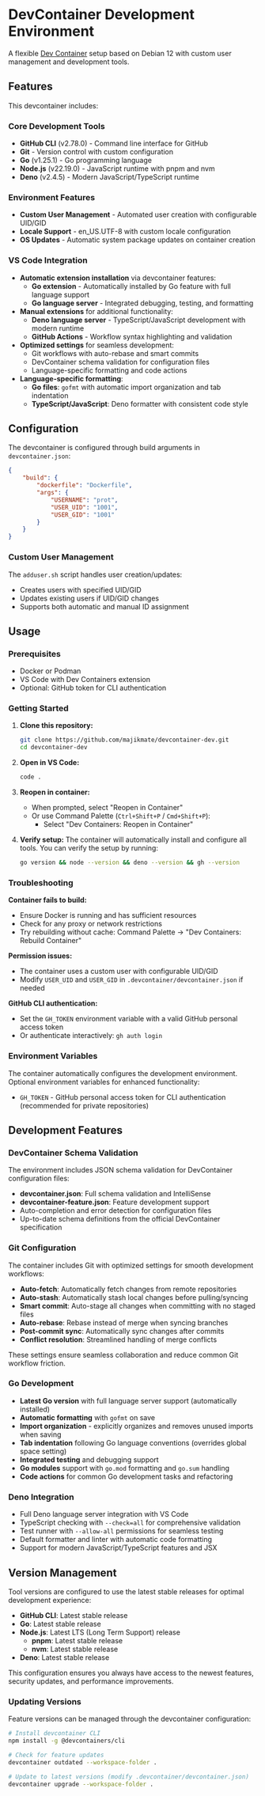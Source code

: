 # DevContainer Development Environment

A flexible [Dev Container](https://containers.dev/) setup based on Debian 12
with custom user management and development tools.

## Features

This devcontainer includes:

### Core Development Tools

- **GitHub CLI** (v2.78.0) - Command line interface for GitHub
- **Git** - Version control with custom configuration
- **Go** (v1.25.1) - Go programming language
- **Node.js** (v22.19.0) - JavaScript runtime with pnpm and nvm
- **Deno** (v2.4.5) - Modern JavaScript/TypeScript runtime

### Environment Features

- **Custom User Management** - Automated user creation with configurable UID/GID
- **Locale Support** - en_US.UTF-8 with custom locale configuration
- **OS Updates** - Automatic system package updates on container creation

### VS Code Integration

- **Automatic extension installation** via devcontainer features:
  - **Go extension** - Automatically installed by Go feature with full language
    support
  - **Go language server** - Integrated debugging, testing, and formatting
- **Manual extensions** for additional functionality:
  - **Deno language server** - TypeScript/JavaScript development with modern
    runtime
  - **GitHub Actions** - Workflow syntax highlighting and validation
- **Optimized settings** for seamless development:
  - Git workflows with auto-rebase and smart commits
  - DevContainer schema validation for configuration files
  - Language-specific formatting and code actions
- **Language-specific formatting**:
  - **Go files**: `gofmt` with automatic import organization and tab indentation
  - **TypeScript/JavaScript**: Deno formatter with consistent code style

## Configuration

The devcontainer is configured through build arguments in `devcontainer.json`:

```json
{
    "build": {
        "dockerfile": "Dockerfile",
        "args": {
            "USERNAME": "prot",
            "USER_UID": "1001",
            "USER_GID": "1001"
        }
    }
}
```

### Custom User Management

The `adduser.sh` script handles user creation/updates:

- Creates users with specified UID/GID
- Updates existing users if UID/GID changes
- Supports both automatic and manual ID assignment

## Usage

### Prerequisites

- Docker or Podman
- VS Code with Dev Containers extension
- Optional: GitHub token for CLI authentication

### Getting Started

1. **Clone this repository:**
   ```bash
   git clone https://github.com/majikmate/devcontainer-dev.git
   cd devcontainer-dev
   ```

2. **Open in VS Code:**
   ```bash
   code .
   ```

3. **Reopen in container:**
   - When prompted, select "Reopen in Container"
   - Or use Command Palette (`Ctrl+Shift+P` / `Cmd+Shift+P`):
     - Select "Dev Containers: Reopen in Container"

4. **Verify setup:** The container will automatically install and configure all
   tools. You can verify the setup by running:
   ```bash
   go version && node --version && deno --version && gh --version
   ```

### Troubleshooting

**Container fails to build:**

- Ensure Docker is running and has sufficient resources
- Check for any proxy or network restrictions
- Try rebuilding without cache: Command Palette → "Dev Containers: Rebuild
  Container"

**Permission issues:**

- The container uses a custom user with configurable UID/GID
- Modify `USER_UID` and `USER_GID` in `.devcontainer/devcontainer.json` if
  needed

**GitHub CLI authentication:**

- Set the `GH_TOKEN` environment variable with a valid GitHub personal access
  token
- Or authenticate interactively: `gh auth login`

### Environment Variables

The container automatically configures the development environment. Optional
environment variables for enhanced functionality:

- `GH_TOKEN` - GitHub personal access token for CLI authentication (recommended
  for private repositories)

## Development Features

### DevContainer Schema Validation

The environment includes JSON schema validation for DevContainer configuration
files:

- **devcontainer.json**: Full schema validation and IntelliSense
- **devcontainer-feature.json**: Feature development support
- Auto-completion and error detection for configuration files
- Up-to-date schema definitions from the official DevContainer specification

### Git Configuration

The container includes Git with optimized settings for smooth development
workflows:

- **Auto-fetch**: Automatically fetch changes from remote repositories
- **Auto-stash**: Automatically stash local changes before pulling/syncing
- **Smart commit**: Auto-stage all changes when committing with no staged files
- **Auto-rebase**: Rebase instead of merge when syncing branches
- **Post-commit sync**: Automatically sync changes after commits
- **Conflict resolution**: Streamlined handling of merge conflicts

These settings ensure seamless collaboration and reduce common Git workflow
friction.

### Go Development

- **Latest Go version** with full language server support (automatically
  installed)
- **Automatic formatting** with `gofmt` on save
- **Import organization** - explicitly organizes and removes unused imports when
  saving
- **Tab indentation** following Go language conventions (overrides global space
  setting)
- **Integrated testing** and debugging support
- **Go modules** support with `go.mod` formatting and `go.sum` handling
- **Code actions** for common Go development tasks and refactoring

### Deno Integration

- Full Deno language server integration with VS Code
- TypeScript checking with `--check=all` for comprehensive validation
- Test runner with `--allow-all` permissions for seamless testing
- Default formatter and linter with automatic code formatting
- Support for modern JavaScript/TypeScript features and JSX

## Version Management

Tool versions are configured to use the latest stable releases for optimal
development experience:

- **GitHub CLI**: Latest stable release
- **Go**: Latest stable release
- **Node.js**: Latest LTS (Long Term Support) release
  - **pnpm**: Latest stable release
  - **nvm**: Latest stable release
- **Deno**: Latest stable release

This configuration ensures you always have access to the newest features,
security updates, and performance improvements.

### Updating Versions

Feature versions can be managed through the devcontainer configuration:

```bash
# Install devcontainer CLI
npm install -g @devcontainers/cli

# Check for feature updates
devcontainer outdated --workspace-folder .

# Update to latest versions (modify .devcontainer/devcontainer.json)
devcontainer upgrade --workspace-folder .
```
